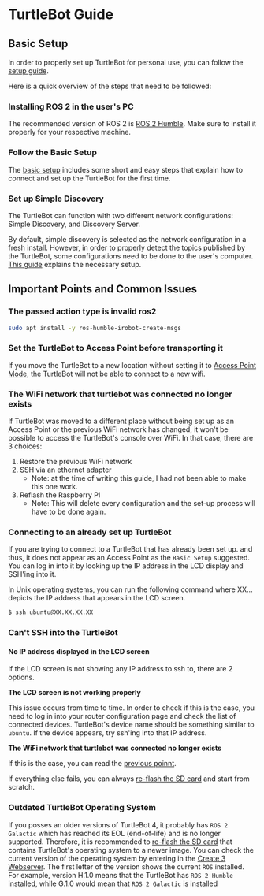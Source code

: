 # TurtleBot Guide

## Basic Setup

In order to properly set up TurtleBot for personal use, you can follow the [setup guide](https://turtlebot.github.io/turtlebot4-user-manual/overview/).

Here is a quick overview of the steps that need to be followed:

### Installing ROS 2 in the user's PC

The recommended version of ROS 2 is [ROS 2 Humble](https://docs.ros.org/en/humble/index.html). Make sure to install it properly for your respective machine.

### Follow the Basic Setup

The [basic setup](https://turtlebot.github.io/turtlebot4-user-manual/setup/basic.html) includes some short and easy steps that explain how to connect and set up the TurtleBot for the first time.

### Set up Simple Discovery

The TurtleBot can function with two different network configurations: Simple Discovery, and Discovery Server.

By default, simple discovery is selected as the network configuration in a fresh install. However, in order to properly detect the topics published by the TurtleBot, some configurations need to be done to the user's computer. [This guide](https://turtlebot.github.io/turtlebot4-user-manual/setup/simple_discovery.html) explains the necessary setup.

## Important Points and Common Issues

### The passed action type is invalid ros2

```bash
sudo apt install -y ros-humble-irobot-create-msgs
```

### Set the TurtleBot to Access Point before transporting it

If you move the TurtleBot to a new location without setting it to [Access Point Mode](https://turtlebot.github.io/turtlebot4-user-manual/setup/basic.html#access-point-mode), the TurtleBot will not be able to connect to a new wifi.

### The WiFi network that turtlebot was connected no longer exists

If TurtleBot was moved to a different place without being set up as an Access Point or the previous WiFi network has changed, it won't be possible to access the TurtleBot's console over WiFi. In that case, there are 3 choices:

1. Restore the previous WiFi network
2. SSH via an ethernet adapter
    * Note: at the time of writing this guide, I had not been able to make this one work.
3. Reflash the Raspberry PI
    * Note: This will delete every configuration and the set-up process will have to be done again.

### Connecting to an already set up TurtleBot

If you are trying to connect to a TurtleBot that has already been set up. and thus, it does not appear as an Access Point as the `Basic Setup` suggested. You can log in into it by looking up the IP address in the LCD display and SSH'ing into it.

In Unix operating systems, you can run the following command where XX... depicts the IP address that appears in the LCD screen.

```bash
$ ssh ubuntu@XX.XX.XX.XX
```

### Can't SSH into the TurtleBot

#### No IP address displayed in the LCD screen

If the LCD screen is not showing any IP address to ssh to, there are 2 options.

**The LCD screen is not working properly**

This issue occurs from time to time. In order to check if this is the case, you need to log in into your router configuration page and check the list of connected devices. TurtleBot's device name should be something similar to `ubuntu`. If the device appears, try ssh'ing into that IP address.

**The WiFi network that turtlebot was connected no longer exists**

If this is the case, you can read the [previous poinnt](#the-wifi-network-that-turtlebot-was-connected-no-longer-exists).

If everything else fails, you can always [re-flash the SD card](https://turtlebot.github.io/turtlebot4-user-manual/setup/basic.html#install-latest-raspberry-pi-image) and start from scratch.

### Outdated TurtleBot Operating System

If you posses an older versions of TurtleBot 4, it probably has `ROS 2 Galactic` which has reached its EOL (end-of-life) and is no longer supported. Therefore, it is recommended to [re-flash the SD card](https://turtlebot.github.io/turtlebot4-user-manual/setup/basic.html#install-latest-raspberry-pi-image) that contains TurtleBot's operating system to a newer image. You can check the current version of the operating system by entering in the [Create 3 Webserver](https://turtlebot.github.io/turtlebot4-user-manual/setup/basic.html#accessing-the-create-3-webserver). The first letter of the version shows the current `ROS` installed. For example, version H.1.0 means that the TurtleBot has `ROS 2 Humble` installed, while G.1.0 would mean that `ROS 2 Galactic` is installed
